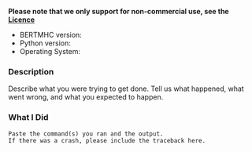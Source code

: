 **Please note that we only support for non-commercial use, see the [Licence](https://github.com/s6juncheng/BERTMHC/blob/master/LICENSE)**

* BERTMHC version:
* Python version:
* Operating System:

### Description

Describe what you were trying to get done.
Tell us what happened, what went wrong, and what you expected to happen.

### What I Did

```
Paste the command(s) you ran and the output.
If there was a crash, please include the traceback here.
```
